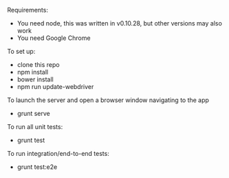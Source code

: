 Requirements:
- You need node, this was written in v0.10.28, but other versions may also work
- You need Google Chrome

To set up:
- clone this repo
- npm install
- bower install
- npm run update-webdriver

To launch the server and open a browser window navigating to the app
- grunt serve

To run all unit tests:
- grunt test

To run integration/end-to-end tests:
- grunt test:e2e